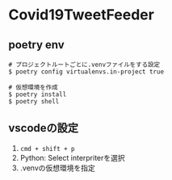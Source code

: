 # Covid19TweetFeeder

## poetry env

```
# プロジェクトルートごとに.venvファイルをする設定
$ poetry config virtualenvs.in-project true

# 仮想環境を作成
$ poetry install
$ poetry shell
```

## vscodeの設定
1. `cmd + shift + p`
2. Python: Select interpriterを選択
3. .venvの仮想環境を指定
